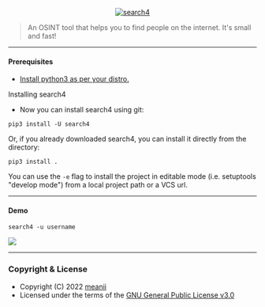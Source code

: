 <p align="center">
<a href="https://github.com/meanii/Search4">
<img src="https://media.discordapp.net/attachments/749199487854968843/775966094670037012/IMG_20200828_114636_438.jpg" alt="search4"></a>

> An OSINT tool that helps you to find people on the internet. It's small and fast!
</p>

<hr>

#### Prerequisites

- [Install python3 as per your distro.](https://realpython.com/installing-python)

Installing search4

- Now you can install search4 using git:

```
pip3 install -U search4
```

Or, if you already downloaded search4, you can install it directly from the directory:
```
pip3 install .
```

You can use the `-e` flag to install the project in editable mode (i.e. setuptools "develop mode") from a local project path or a VCS url.

<hr>

#### Demo

```
search4 -u username
```

<a href="https://asciinema.org/a/384004">
<img src="https://media.discordapp.net/attachments/749199487854968843/798402820163239956/image0.png"></a>

---
###  Copyright & License
- Copyright (C)  2022 [meanii](https://github.om/meanii )
- Licensed under the terms of the [GNU General Public License v3.0](https://github.com/meanii/Search4/blob/master/LICENSE)